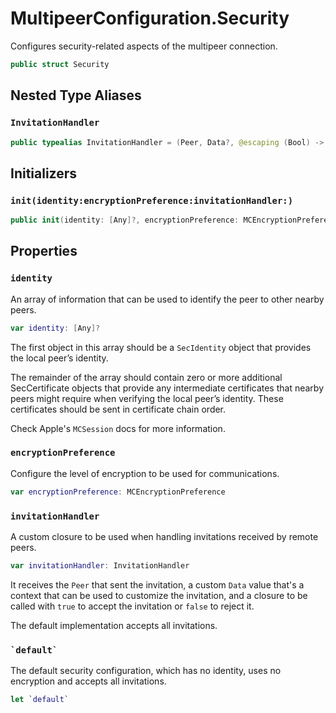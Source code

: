 # MultipeerConfiguration.Security

Configures security-related aspects of the multipeer connection.

``` swift
public struct Security
```

## Nested Type Aliases

### `InvitationHandler`

``` swift
public typealias InvitationHandler = (Peer, Data?, @escaping (Bool) -> Void) -> Void
```

## Initializers

### `init(identity:encryptionPreference:invitationHandler:)`

``` swift
public init(identity: [Any]?, encryptionPreference: MCEncryptionPreference, invitationHandler: @escaping InvitationHandler)
```

## Properties

### `identity`

An array of information that can be used to identify the peer to other nearby peers.

``` swift
var identity: [Any]?
```

The first object in this array should be a `SecIdentity` object that provides the local peer’s identity.

The remainder of the array should contain zero or more additional SecCertificate objects that provide any
intermediate certificates that nearby peers might require when verifying the local peer’s identity.
These certificates should be sent in certificate chain order.

Check Apple's `MCSession` docs for more information.

### `encryptionPreference`

Configure the level of encryption to be used for communications.

``` swift
var encryptionPreference: MCEncryptionPreference
```

### `invitationHandler`

A custom closure to be used when handling invitations received by remote peers.

``` swift
var invitationHandler: InvitationHandler
```

It receives the `Peer` that sent the invitation, a custom `Data` value
that's a context that can be used to customize the invitation,
and a closure to be called with `true` to accept the invitation or `false` to reject it.

The default implementation accepts all invitations.

### `` `default` ``

The default security configuration, which has no identity, uses no encryption and accepts all invitations.

``` swift
let `default`
```
